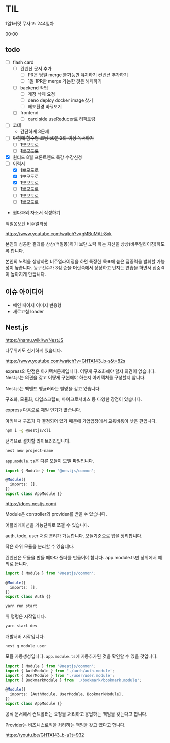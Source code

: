 # TIL

1일1커밋 무사고: 244일차

00:00

## todo

- [ ] flash card
  - [ ] 컨벤션 문서 추가
    - [ ] PR은 당일 merge 불가능만 유지하기 컨벤션 추가하기
    - [ ] 1일 1PR만 merge 가능한 것은 해제하기
  - [ ] backend 작업
    - [ ] 계정 삭제 요청
    - [ ] deno deploy docker image 찾기
    - [ ] 배포환경 바꿔보기
  - [ ] frontend
    - [ ] card side useReducer로 리팩토링
- [ ] 코테
  - 간단하게 3문제
- [ ] ~~아침에 함수형 코딩 50분 2회 이상 독서하기~~
  - [ ] ~~1뽀모도로~~
  - [ ] ~~1뽀모도로~~
- [x] 원티드 8월 프론트엔드 특강 수강신청
- [ ] 이력서
  - [x] 1뽀모도로
  - [x] 1뽀모도로
  - [x] 1뽀모도로
  - [ ] 1뽀모도로
  - [ ] 1뽀모도로
  - [ ] 1뽀모도로
- 퀀다과외 자소서 작성하기

백일몽보단 비주얼라징

https://www.youtube.com/watch?v=gMBuMAtr8xk

본인의 성공한 결과를 상상(백일몽)하기 보단 노력 하는 자신을 상상(비주얼라이징)하도록 합니다.

본인의 노력을 상상하면 비주얼라이징을 하면 특정한 목표에 높은 집중력을 발휘할 가능성이 높습니다. 농구선수가 3점 슛을 머릿속에서 상상하고 던지는 연습을 하면서 집중력이 높아지게 만듭니다.

## 이슈 아이디어

- 메인 페이지 이미지 반응형
- 새로고침 loader

## Nest.js

https://namu.wiki/w/NestJS

나무위키도 신기하게 있습니다.

https://www.youtube.com/watch?v=GHTA143_b-s&t=82s

express의 단점은 아키텍쳐문제입니다. 어떻게 구조화해야 할지 의견이 없습니다. Nest.js는 의견을 갖고 어떻게 구현해야 하는지 아키텍쳐를 구성할지 압니다.

Nest.js는 백엔드 앵귤러라는 별명을 갖고 있습니다.

구조화, 모듈화, 타입스크립ㅌ, 마이크로서비스 등 다양한 장점이 있습니다.

express 다음으로 제일 인기가 많습니다.

아키텍쳐 구조가 다 결정되어 있기 때문에 기업입장에서 교육비용이 낮은 편입니다.

```sh
npm i -g @nestjs/cli
```

전역으로 설치할 라이브러리입니다.

```sh
nest new project-name
```

`app.module.ts`은 다른 모듈이 모일 파일입니다.

```ts title="app.module.ts"
import { Module } from '@nestjs/common';

@Module({
  imports: [],
})
export class AppModule {}
```

https://docs.nestjs.com/

Module은 controller와 provider를 받을 수 있습니다.

어플리케이션을 기능단위로 쪼갤 수 있습니다.

auth, todo, user 처럼 분리가 가능합니다. 모듈기준으로 앱을 정리합니다.

작은 하위 모듈을 분리할 수 있습니다.

컨벤션은 모듈을 만들 때마다 폴더를 만들어야 합니다. app.module.ts만 상위에서 예외로 둡니다.

```ts title="auth.module.ts"
import { Module } from '@nestjs/common';

@Module({
  imports: [],
})
export class Auth {}
```

```sh
yarn run start
```

위 명령은 시작입니다.

```sh
yarn start dev
```

개발서버 시작입니다.

```sh
nest g module user
```

모듈 자동생성입니다. `app.module.ts`에 자동추가된 것을 확인할 수 있을 것입니다.

```ts
import { Module } from '@nestjs/common';
import { AuthModule } from './auth/auth.module';
import { UserModule } from './user/user.module';
import { BookmarkModule } from './bookmark/bookmark.module';

@Module({
  imports: [AuthModule, UserModule, BookmarkModule],
})
export class AppModule {}
```

공식 문서에서 컨트롤러는 요청을 처리하고 응답하는 책임을 갖는다고 합니다.

Provider는 비즈니스로직을 처리하는 책임을 갖고 있다고 합니다.

https://youtu.be/GHTA143_b-s?t=932
